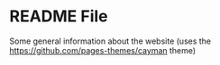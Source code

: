 # README File

Some general information about the website (uses the https://github.com/pages-themes/cayman theme)
